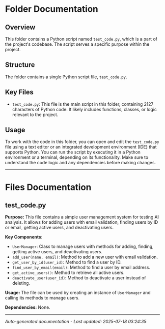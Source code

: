 # Folder Documentation

## Overview
This folder contains a Python script named `test_code.py`, which is a part of the project's codebase. The script serves a specific purpose within the project.

## Structure
The folder contains a single Python script file, `test_code.py`.

## Key Files
- `test_code.py`: This file is the main script in this folder, containing 2127 characters of Python code. It likely includes functions, classes, or logic relevant to the project.

## Usage
To work with the code in this folder, you can open and edit the `test_code.py` file using a text editor or an integrated development environment (IDE) that supports Python. You can run the script by executing it in a Python environment or a terminal, depending on its functionality. Make sure to understand the code logic and any dependencies before making changes.

---

# Files Documentation

## test_code.py

**Purpose:** This file contains a simple user management system for testing AI analysis. It allows for adding users with email validation, finding users by ID or email, getting active users, and deactivating users.

**Key Components:**
- `UserManager`: Class to manage users with methods for adding, finding, getting active users, and deactivating users.
- `add_user(name, email)`: Method to add a new user with email validation.
- `get_user_by_id(user_id)`: Method to find a user by ID.
- `find_user_by_email(email)`: Method to find a user by email address.
- `get_active_users()`: Method to retrieve all active users.
- `deactivate_user(user_id)`: Method to deactivate a user instead of deleting.

**Usage:** The file can be used by creating an instance of `UserManager` and calling its methods to manage users.

**Dependencies:** None.

---
*Auto-generated documentation - Last updated: 2025-07-18 03:24:35*
